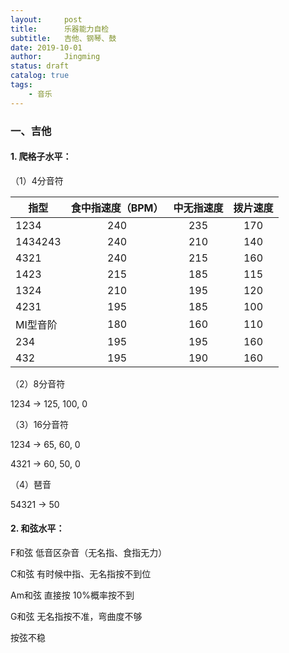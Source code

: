 ```yaml
---
layout:     post
title:      乐器能力自检
subtitle:   吉他、钢琴、鼓
date: 2019-10-01
author:     Jingming
status: draft
catalog: true
tags:
    - 音乐
---
```

### 一、吉他

#### 1. 爬格子水平：
（1）4分音符

| 指型       | 食中指速度（BPM）   |  中无指速度  | 拨片速度 |
| --------  |:-----:| :-----:| :----:  |
| 1234      | 240   |   235     |   170 |
| 1434243   | 240   |   210     |   140 |
| 4321      | 240   |   215     |   160 |
| 1423      | 215   |   185     |   115 |
| 1324      | 210   |   195     |   120 |
| 4231      | 195   |   185     |   100 |
| MI型音阶   | 180   |   160     |   110 |
| 234       | 195   |   195     |   160 |
| 432       | 195   |   190     |   160 |

（2）8分音符

 1234 -> 125, 100, 0

（3）16分音符

1234 -> 65, 60, 0

4321 -> 60, 50, 0
 
 （4）琶音
 
 54321 -> 50

#### 2. 和弦水平：

F和弦 低音区杂音（无名指、食指无力）

C和弦 有时候中指、无名指按不到位

Am和弦 直接按 10%概率按不到

G和弦 无名指按不准，弯曲度不够

按弦不稳